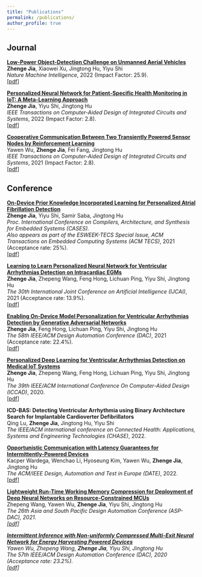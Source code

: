 ```yaml
---
title: "Publications"
permalink: /publications/
author_profile: true
---
```


## Journal 
<b>[Low-Power Object-Detection Challenge on Unmanned Aerial Vehicles](https://www.nature.com/articles/s42256-022-00567-4)</b> <br> 
<b> Zhenge Jia</b>, Xiaowei Xu, Jingtong Hu, Yiyu Shi <br />
<i>Nature Machine Intelligence</i>, 2022 (Impact Factor: 25.9). <br />
<span>[[pdf](https://www.nature.com/articles/s42256-022-00567-4)]</span>


<b>[Personalized Neural Network for Patient-Specific Health Monitoring in IoT: A Meta-Learning Approach](https://ieeexplore.ieee.org/document/9743335)</b> <br> 
<b> Zhenge Jia</b>, Yiyu Shi, Jingtong Hu <br />
<i>IEEE Transactions on Computer-Aided Design of Integrated Circuits and Systems</i>, 2022 (Impact Factor: 2.8). <br />
<span>[[pdf](https://ieeexplore.ieee.org/document/9743335)]</span>


<b>[Cooperative Communication Between Two Transiently Powered Sensor Nodes by Reinforcement Learning](https://ieeexplore.ieee.org/document/9335978)</b> <br> 
Yawen Wu, <b> Zhenge Jia</b>, Fei Fang, Jingtong Hu <br />
<i>IEEE Transactions on Computer-Aided Design of Integrated Circuits and Systems</i>, 2021 (Impact Factor: 2.8). <br />
<span>[[pdf](https://ieeexplore.ieee.org/document/9335978)]</span>




## Conference


<b>[On-Device Prior Knowledge Incorporated Learning for Personalized Atrial Fibrillation Detection](https://dl.acm.org/doi/10.1145/3476987)</b> <br> 
<b> Zhenge Jia</b>, Yiyu Shi, Samir Saba, Jingtong Hu <br />
<i>Proc. International Conference on Compilers, Architecture, and Synthesis for Embedded Systems (CASES). </i> <br />
<i>Also appears as part of the ESWEEK-TECS Special Issue, ACM Transactions on Embedded Computing Systems (ACM TECS)</i>, 2021 (Acceptance rate: 25%). <br />
<span>[[pdf](https://dl.acm.org/doi/10.1145/3476987)]</span>


<b>[Learning to Learn Personalized Neural Network for Ventricular Arrhythmias Detection on Intracardiac EGMs](https://www.ijcai.org/proceedings/2021/0359.pdf)</b> <br> 
<b> Zhenge Jia</b>, Zhepeng Wang, Feng Hong, Lichuan Ping, Yiyu Shi, Jingtong Hu <br />
<i>The 30th International Joint Conference on Artificial Intelligence (IJCAI)</i>, 2021 (Acceptance rate: 13.9%). <br />
<span>[[pdf](https://www.ijcai.org/proceedings/2021/0359.pdf)]</span>


<b>[Enabling On-Device Model Personalization for Ventricular Arrhythmias Detection by Generative Adversarial Networks](https://ieeexplore.ieee.org/document/9586123/metrics#metrics)</b> <br> 
<b> Zhenge Jia</b>, Feng Hong, Lichuan Ping, Yiyu Shi, Jingtong Hu <br />
<i>The 58th IEEE/ACM Design Automation Conference (DAC)</i>, 2021 (Acceptance rate: 22.4%). <br />
<span>[[pdf](https://ieeexplore.ieee.org/document/9586123/metrics#metrics)]</span>


<b>[Personalized Deep Learning for Ventricular Arrhythmias Detection on Medical IoT Systems](https://dl.acm.org/doi/abs/10.1145/3400302.3415774?casa_token=tqZyGxa0C34AAAAA:gulGfir-bcDA-Y5VLTB6Dofwk20T4rGazQjxrxcH10hyNhrpHaW5vocT9eviqRBDMvYE_553wDGq7ao)</b> <br> 
<b> Zhenge Jia</b>, Zhepeng Wang, Feng Hong, Lichuan Ping, Yiyu Shi, Jingtong Hu <br />
<i>The 39th IEEE/ACM International Conference On Computer-Aided Design (ICCAD)</i>, 2020. <br />
<span>[[pdf](https://dl.acm.org/doi/abs/10.1145/3400302.3415774?casa_token=tqZyGxa0C34AAAAA:gulGfir-bcDA-Y5VLTB6Dofwk20T4rGazQjxrxcH10hyNhrpHaW5vocT9eviqRBDMvYE_553wDGq7ao)]</span>


<b>ICD-BAS: Detecting Ventricular Arrhythmia using Binary Architecture Search for Implantable Cardioverter Defibrillators</b> <br> 
Qing Lu, <b> Zhenge Jia</b>, Jingtong Hu, Yiyu Shi <br />
<i>The IEEE/ACM international conference on Connected Health: Applications, Systems and Engineering Technologies (CHASE)</i>, 2022. <br />

[//]: # (<span>[[pdf]&#40;&#41;]</span>)


<b>[Opportunistic Communication with Latency Guarantees for Intermittently-Powered Devices](https://ieeexplore.ieee.org/document/9774732)</b> <br> 
Kacper Wardega, Wenchao Li, Hyoseung Kim, Yawen Wu, <b> Zhenge Jia</b>, Jingtong Hu <br />
<i>The ACM/IEEE Design, Automation and Test in Europe (DATE)</i>, 2022. <br />
<span>[[pdf](https://ieeexplore.ieee.org/document/9774732)]</span>


<b>[Lightweight Run-Time Working Memory Compression for Deployment of Deep Neural Networks on Resource-Constrained MCUs](https://dl.acm.org/doi/10.1145/3394885.3439194)</b> <br> 
Zhepeng Wang, Yawen Wu, <b> Zhenge Jia</b>, Yiyu Shi, Jingtong Hu <br />
<i>The 26th Asia and South Pacific Design Automation Conference (ASP-DAC), 2021. <br />
<span>[[pdf](https://dl.acm.org/doi/10.1145/3394885.3439194)]</span>


<b>[Intermittent Inference with Non-uniformly Compressed Multi-Exit Neural Network for Energy Harvesting Powered Devices](https://arxiv.org/pdf/2004.11293.pdf)</b> <br> 
Yawen Wu, Zhepeng Wang, <b> Zhenge Jia</b>, Yiyu Shi, Jingtong Hu <br />
<i>The 57th IEEE/ACM Design Automation Conference (DAC)</i>, 2020 (Acceptance rate: 23.2%). <br />
<span>[[pdf](https://arxiv.org/pdf/2004.11293.pdf)]</span>
